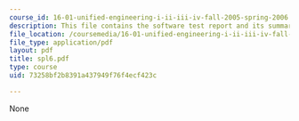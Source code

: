 ```yaml
---
course_id: 16-01-unified-engineering-i-ii-iii-iv-fall-2005-spring-2006
description: This file contains the software test report and its summary.
file_location: /coursemedia/16-01-unified-engineering-i-ii-iii-iv-fall-2005-spring-2006/73258bf2b8391a437949f76f4ecf423c_spl6.pdf
file_type: application/pdf
layout: pdf
title: spl6.pdf
type: course
uid: 73258bf2b8391a437949f76f4ecf423c

---
```

None